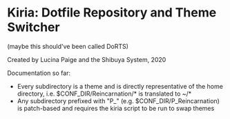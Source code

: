 # Kiria: Dotfile Repository and Theme Switcher
(maybe this should've been called DoRTS)

Created by Lucina Paige and the Shibuya System, 2020

Documentation so far:
* Every subdirectory is a theme and is directly representative of the home directory, i.e. $CONF_DIR/Reincarnation/* is translated to ~/*
* Any subdirectory prefixed with "P_" (e.g. $CONF_DIR/P_Reincarnation) is patch-based and requires the kiria script to be run to swap themes
